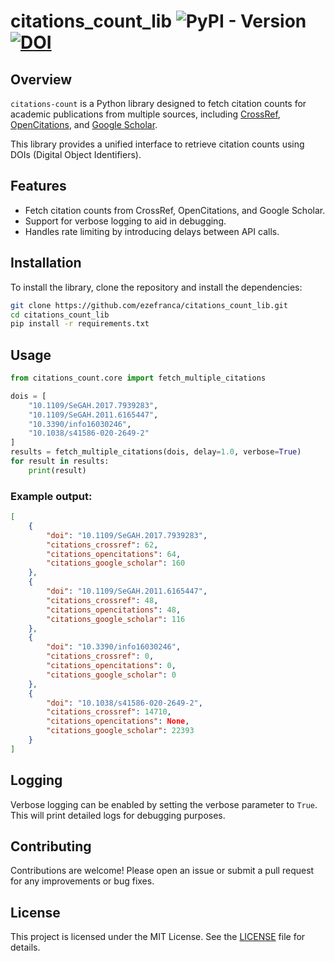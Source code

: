 # citations_count_lib ![PyPI - Version](https://img.shields.io/pypi/v/citations-count) [![DOI](https://zenodo.org/badge/954234210.svg)](https://doi.org/10.5281/zenodo.15079437)

## Overview
`citations-count` is a Python library designed to fetch citation counts for academic publications from multiple sources, including [CrossRef](https://www.crossref.org), [OpenCitations](https://opencitations.net), and [Google Scholar](https://scholar.google.com). 

This library provides a unified interface to retrieve citation counts using DOIs (Digital Object Identifiers).

## Features
- Fetch citation counts from CrossRef, OpenCitations, and Google Scholar.
- Support for verbose logging to aid in debugging.
- Handles rate limiting by introducing delays between API calls.

## Installation
To install the library, clone the repository and install the dependencies:

```bash
git clone https://github.com/ezefranca/citations_count_lib.git
cd citations_count_lib
pip install -r requirements.txt
```

## Usage

```python
from citations_count.core import fetch_multiple_citations

dois = [
    "10.1109/SeGAH.2017.7939283",
    "10.1109/SeGAH.2011.6165447",
    "10.3390/info16030246",
    "10.1038/s41586-020-2649-2"
]
results = fetch_multiple_citations(dois, delay=1.0, verbose=True)
for result in results:
    print(result)
```

### Example output:

```json
[
    {
        "doi": "10.1109/SeGAH.2017.7939283",
        "citations_crossref": 62,
        "citations_opencitations": 64,
        "citations_google_scholar": 160
    },
    {
        "doi": "10.1109/SeGAH.2011.6165447",
        "citations_crossref": 48,
        "citations_opencitations": 48,
        "citations_google_scholar": 116
    },
    {
        "doi": "10.3390/info16030246",
        "citations_crossref": 0,
        "citations_opencitations": 0,
        "citations_google_scholar": 0
    },
    {
        "doi": "10.1038/s41586-020-2649-2",
        "citations_crossref": 14710,
        "citations_opencitations": None,
        "citations_google_scholar": 22393
    }
]
```

## Logging
Verbose logging can be enabled by setting the verbose parameter to `True`. This will print detailed logs for debugging purposes.

## Contributing
Contributions are welcome! Please open an issue or submit a pull request for any improvements or bug fixes.

## License
This project is licensed under the MIT License. See the [LICENSE](LICENSE) file for details.
